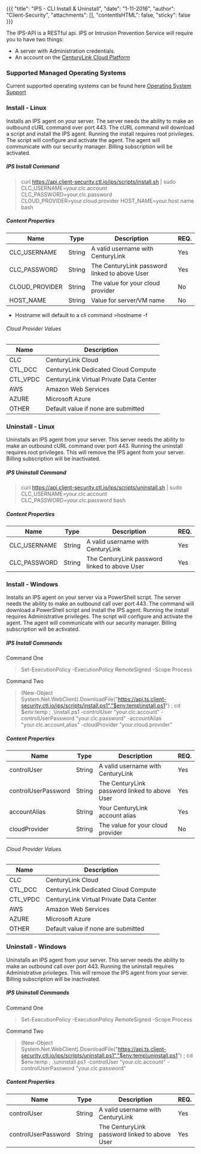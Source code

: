 {{{ "title": "IPS - CLI Install & Uninstall",
        "date": "1-11-2016",
        "author": "Client-Security",
        "attachments": [],
        "contentIsHTML": false,
        "sticky": false }}}

The IPS-API is a RESTful api.
IPS or Intrusion Prevention Service will require you to have two things:

* A server with Administration credentials.
* An account on the [CenturyLink Cloud Platform](https://www.ctl.io/)

### Supported Managed Operating Systems
Current supported operating systems can be found here [Operating System Support](../Security/supported-ips-oses.md)

### Install - Linux

Installs an IPS agent on your server. 
The server needs the ability to make an outbound cURL command over port 443.
The cURL command will download a script and install the IPS agent.
Running the install requires root privileges.
The script will configure and activate the agent. 
The agent will communicate with our security manager.
Billing subscription will be activated.

##### IPS Install Command

>curl https://api.client-security.ctl.io/ips/scripts/install.sh | sudo CLC_USERNAME=your.clc.account CLC_PASSWORD=your.clc.password CLOUD_PROVIDER=your.cloud.provider HOST_NAME=your.host.name bash

##### Content Properties

| **Name**      | **Type** | **Description**                                    | **REQ.**|
|---------------|----------|----------------------------------------------------|---------|
|CLC_USERNAME   |String    |A valid username with CenturyLink                   |Yes      |
|CLC_PASSWORD   |String    |The CenturyLink password linked to above User       |Yes      |
|CLOUD_PROVIDER |String    |The value for your cloud provider                   |No       |
|HOST_NAME      |String    |Value for server/VM name                            |No       |

* Hostname will default to a cli command >hostname -f 

###### Cloud Provider Values

| **Name**      | **Description**                            |
|---------------|--------------------------------------------|
|CLC            |CenturyLink Cloud                           |
|CTL_DCC        |CenturyLink Dedicated Cloud Compute         |
|CTL_VPDC       |CenturyLink Virtual Private Data Center     |
|AWS            |Amazon Web Services                         |
|AZURE          |Microsoft Azure                             |
|OTHER          |Default value if none are submitted         |

### Uninstall - Linux

Uninstalls an IPS agent from your server.
This server needs the ability to make an outbound cURL command over port 443.
Running the uninstall requires root privileges.
This will remove the IPS agent from your server.
Billing subscription will be inactivated.

##### IPS Uninstall Command

>curl https://api.client-security.ctl.io/ips/scripts/uninstall.sh | sudo CLC_USERNAME=your.clc.account CLC_PASSWORD=your.clc.password bash

##### Content Properties

| **Name**      | **Type** | **Description**                                    | **REQ.**|
|---------------|----------|----------------------------------------------------|---------|
|CLC_USERNAME   |String    |A valid username with CenturyLink                   |Yes      |
|CLC_PASSWORD   |String    |The CenturyLink password linked to above User       |Yes      |


### Install - Windows
Installs an IPS agent on your server via a PowerShell script.
The server needs the ability to make an outbound call over port 443.
The command will download a PowerShell script and install the IPS agent.
Running the install requires Administrative privileges.
The script will configure and activate the agent. 
The agent will communicate with our security manager.
Billing subscription will be activated.

##### IPS Install Commands

Command One

> Set-ExecutionPolicy -ExecutionPolicy RemoteSigned -Scope Process

Command Two

> (New-Object System.Net.WebClient).DownloadFile("https://api.ts.client-security.ctl.io/ips/scripts/install.ps1","$env:temp\install.ps1") ; cd $env:temp ; .\install.ps1 -controlUser "your.clc.account" -controlUserPassword "your.clc.password" -accountAlias "your.clc.account,alias" -cloudProvider "your.cloud.provider"

##### Content Properties

| **Name**      | **Type** | **Description**                                     | **REQ.**|
|---------------|----------|-----------------------------------------------------|---------|
|controlUser   |String    |A valid username with CenturyLink                     |Yes      |
|controlUserPassword   |String    |The CenturyLink password linked to above User |Yes      |
|accountAlias      |String    |Your CenturyLink account alias                    |Yes       |
|cloudProvider |String    |The value for your cloud provider                     |No       |


###### Cloud Provider Values

| **Name**      | **Description**                            |
|---------------|--------------------------------------------|
|CLC            |CenturyLink Cloud                           |
|CTL_DCC        |CenturyLink Dedicated Cloud Compute         |
|CTL_VPDC       |CenturyLink Virtual Private Data Center     |
|AWS            |Amazon Web Services                         |
|AZURE          |Microsoft Azure                             |
|OTHER          |Default value if none are submitted         |

### Uninstall - Windows

Uninstalls an IPS agent from your server.
This server needs the ability to make an outbound call over port 443.
Running the uninstall requires Administrative privileges.
This will remove the IPS agent from your server.
Billing subscription will be inactivated.

##### IPS Uninstall Commands

Command One

> Set-ExecutionPolicy -ExecutionPolicy RemoteSigned -Scope Process

Command Two

> (New-Object System.Net.WebClient).DownloadFile("https://api.ts.client-security.ctl.io/ips/scripts/uninstall.ps1","$env:temp\uninstall.ps1") ; cd $env:temp ; .\uninstall.ps1 -controlUser "your.clc.account" -controlUserPassword "your.clc.password"

##### Content Properties

| **Name**      | **Type** | **Description**                                    | **REQ.**|
|---------------|----------|----------------------------------------------------|---------|
|controlUser   |String    |A valid username with CenturyLink                   |Yes      |
|controlUserPassword   |String    |The CenturyLink password linked to above User       |Yes      |